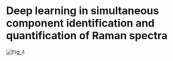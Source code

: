# Deep learning in simultaneous component identification and quantification of Raman spectra 
![Fig_4](https://github.com/ZJiangsan/RamanSpectrumDecompositionFromRaw/assets/56995152/e40eb228-373a-40b1-ad6f-46a4513e0a18)
